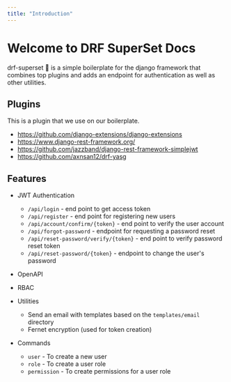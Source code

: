 ```yaml
---
title: "Introduction"
---
```


# Welcome to DRF SuperSet Docs

drf-superset :rocket: is a simple boilerplate for the django framework that combines top plugins and adds an endpoint for authentication as well as other utilities.


## Plugins

This is a plugin that we use on our boilerplate.

* https://github.com/django-extensions/django-extensions
* https://www.django-rest-framework.org/
* https://github.com/jazzband/django-rest-framework-simplejwt
* https://github.com/axnsan12/drf-yasg


## Features

* JWT Authentication
    * `/api/login` - end point to get access token
    * `/api/register` - end point for registering new users
    * `/api/account/confirm/{token}` - end point to verify the user account
    * `/api/forgot-password` - endpoint for requesting a password reset
    * `/api/reset-password/verify/{token}` - end point to verify password reset token
    * `/api/reset-password/{token}` - endpoint to change the user's password

* OpenAPI
* RBAC
* Utilities
    * Send an email with templates based on the `templates/email` directory
    * Fernet encryption (used for token creation)

* Commands
    * `user` - To create a new user
    * `role` - To create a user role
    * `permission` - To create permissions for a user role
